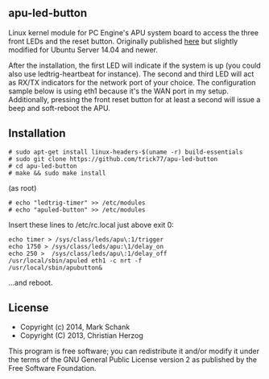 ## apu-led-button

Linux kernel module for PC Engine's APU system board to access the three front LEDs and the reset button. Originally published [here](http://daduke.org/linux/apu/) but slightly modified for Ubuntu Server 14.04 and newer. 

After the installation, the first LED will indicate if the system is up (you could also use ledtrig-heartbeat for instance). The second and third LED will act as RX/TX indicators for the network port of your choice. The configuration sample below is using eth1 because it's the WAN port in my setup. Additionally, pressing the front reset button for at least a second will issue a beep and soft-reboot the APU.

## Installation

```
# sudo apt-get install linux-headers-$(uname -r) build-essentials
# sudo git clone https://github.com/trick77/apu-led-button
# cd apu-led-button
# make && sudo make install
```

(as root)
```
# echo "ledtrig-timer" >> /etc/modules
# echo "apuled-button" >> /etc/modules
```

Insert these lines to /etc/rc.local just above exit 0:

```
echo timer > /sys/class/leds/apu\:1/trigger
echo 1750 > /sys/class/leds/apu:\1/delay_on
echo 250 >  /sys/class/leds/apu\:1/delay_off
/usr/local/sbin/apuled eth1 -c nrt -f
/usr/local/sbin/apubutton&
```

...and reboot.

## License
* Copyright (c) 2014, Mark Schank
* Copyright (C) 2013, Christian Herzog

This program is free software; you can redistribute it and/or modify it under the terms of the GNU General Public License version 2 as published by the Free Software Foundation.
